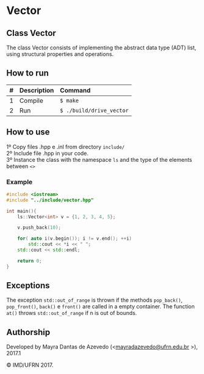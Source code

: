 # Vector

## Class Vector

The class Vector consists of implementing the abstract data type (ADT) list, using structural properties and operations. 

## How to run

| #       | Description           | Command  |
| :------------- |:-------------| :-----|
| 1      | Compile | ```$ make``` |
| 2      | Run   | ```$ ./build/drive_vector``` |

## How to use

1º Copy files .hpp e .inl from directory ```include/```<br/>
2º Include file .hpp in your code.<br/>
3º Instance the class with the namespace ```ls``` and the type of the elements between ```<>```

### Example
```cpp
#include <iostream>
#include "../include/vector.hpp"

int main(){
    ls::Vector<int> v = {1, 2, 3, 4, 5};

    v.push_back(10);

    for( auto i(v.begin()); i != v.end(); ++i)
        std::cout << *i << " ";
    std::cout << std::endl;

    return 0;
}
```

## Exceptions
The exception ```std::out_of_range``` is thrown if the methods ```pop_back()```, ```pop_front()```, ```back()``` e ```front()``` are called in a empty container. The function ```at()``` throws ```std::out_of_range``` if n is out of bounds.

## Authorship

Developed by Mayra Dantas de Azevedo (<mayradazevedo@ufrn.edu.br >), 2017.1

&copy; IMD/UFRN 2017.
